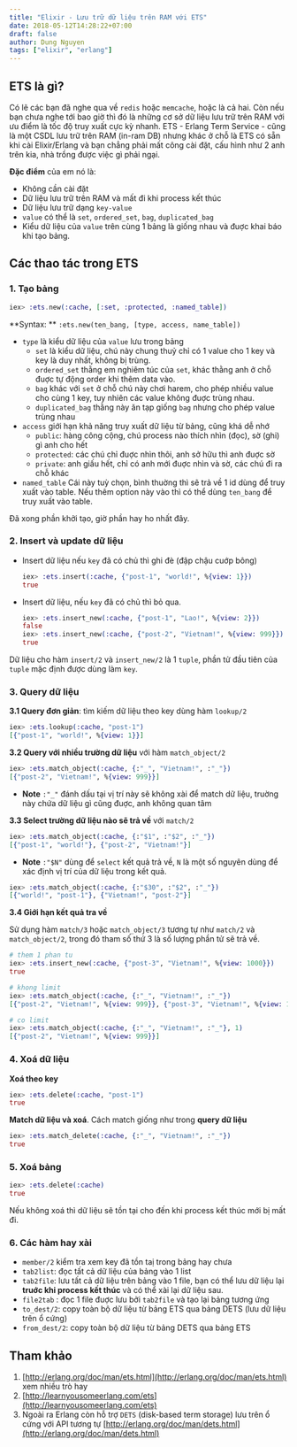 ```yaml
---
title: "Elixir - Lưu trữ dữ liệu trên RAM với ETS"
date: 2018-05-12T14:28:22+07:00
draft: false
author: Dung Nguyen
tags: ["elixir", "erlang"]
---
```



## ETS là gì?

Có lẽ các bạn đã nghe qua về `redis` hoặc `memcache`, hoặc là cả hai. Còn nếu bạn chưa nghe tới bao giờ thì đó là những cơ sở dữ liệu lưu trữ trên RAM với ưu điểm là tốc độ truy xuất cực kỳ nhanh. ETS - Erlang Term Service - cũng là một CSDL lưu trữ trên RAM (in-ram DB) nhưng khác ở chỗ là ETS có sẵn khi cài Elixir/Erlang và bạn chẳng phải mất công cài đặt, cấu hình như 2 anh trên kia, nhà trồng được việc gì phải ngại.

**Đặc điểm** của em nó là:

- Không cần cài đặt 
- Dữ liệu lưu trữ trên RAM và mất đi khi process kết thúc
- Dữ liệu lưu trữ dạng `key-value`
- `value` có thể là `set`, `ordered_set`, `bag`, `duplicated_bag`
- Kiểu dữ liệu của `value` trên cùng 1 bảng là giống nhau và đuợc khai báo khi tạo bảng.



## Các thao tác trong ETS

### 1. Tạo bảng

```elixir
iex> :ets.new(:cache, [:set, :protected, :named_table])
```

**Syntax: ** `:ets.new(ten_bang, [type, access, name_table])`

- `type` là kiểu dữ liệu của `value` lưu trong bảng
  - `set` là kiểu dữ liệu, chú này chung thuỷ chỉ có 1 value cho 1 key và key là duy nhất, không bị trùng.
  - `ordered_set` thằng em nghiêm túc của `set`, khác thằng anh ở chỗ đuợc tự động order khi thêm data vào.
  - `bag` khác với `set` ở chỗ chú này chơi harem, cho phép nhiều value cho cùng 1 key, tuy nhiên các value không đuợc trùng nhau.
  - `duplicated_bag` thằng này ăn tạp giống `bag` nhưng cho phép value trùng nhau
- `access`  giới hạn khả năng truy xuất dữ liệu từ bảng, cũng khá dễ nhớ
  - `public`: hàng công cộng, chú process nào thích nhìn (đọc), sờ (ghi) gì anh cho hết
  - `protected`: các chú chỉ đuợc nhìn thôi, anh sở hữu thì anh đuợc sờ
  - `private`: anh giấu hết, chỉ có anh mới đuợc nhìn và sờ, các chú đi ra chỗ khác
- `named_table` Cái này tuỳ chọn, bình thuờng thì sẽ trả về 1 id dùng để truy xuất vào table. Nếu thêm option này vào thì có thể dùng `ten_bang` để truy xuất vào table.

Đã xong phần khởi tạo, giờ phần hay ho nhất đây.

### 2. Insert và update dữ liệu

- Insert dữ liệu nếu `key` đã có chủ thì ghi đè (đập chậu cuớp bông)

	```elixir
	iex> :ets.insert(:cache, {"post-1", "world!", %{view: 1}})
	true
	```

- Insert dữ liệu, nếu `key` đã có chủ thì bỏ qua.

	``` elixir
	iex> :ets.insert_new(:cache, {"post-1", "Lao!", %{view: 2}})
	false
	iex> :ets.insert_new(:cache, {"post-2", "Vietnam!", %{view: 999}})
	true
	```



Dữ liệu cho hàm `insert/2` và `insert_new/2` là 1 `tuple`, phần tử đầu tiên của `tuple` mặc định được dùng làm `key`.

### 3. Query dữ liệu

**3.1 Query đơn giản**: tìm kiếm dữ liệu theo key dùng hàm `lookup/2`

```elixir
iex> :ets.lookup(:cache, "post-1")
[{"post-1", "world!", %{view: 1}}]
```



**3.2 Query với nhiều trường dữ liệu** với hàm `match_object/2`

```elixir
iex> :ets.match_object(:cache, {:"_", "Vietnam!", :"_"})
[{"post-2", "Vietnam!", %{view: 999}}]
```

- **Note** `:"_"` đánh dấu tại vị trí này sẽ không xài để match dữ liệu, truờng này chứa dữ liệu gì cũng đuợc, anh không quan tâm

**3.3 Select trường dữ liệu nào sẽ trả về** với `match/2`

```elixir
iex> :ets.match_object(:cache, {:"$1", :"$2", :"_"})
[{"post-1", "world!"}, {"post-2", "Vietnam!"}]
```

- **Note** `:"$N"`  dùng để `select` kết quả trả về,  `N` là một số nguyên dùng để xác định vị trí của dữ liệu trong kết quả.

```elixir
iex> :ets.match_object(:cache, {:"$30", :"$2", :"_"})
[{"world!", "post-1"}, {"Vietnam!", "post-2"}]
```



**3.4 Giới hạn kết quả tra về**

Sử dụng hàm `match/3` hoặc `match_object/3` tương tự như `match/2` và `match_object/2`, trong đó tham số thứ 3 là số lượng phần tử sẽ trả về.

```elixir
# them 1 phan tu
iex> :ets.insert_new(:cache, {"post-3", "Vietnam!", %{view: 1000}})
true

# khong limit
iex> :ets.match_object(:cache, {:"_", "Vietnam!", :"_"})
[{"post-2", "Vietnam!", %{view: 999}}, {"post-3", "Vietnam!", %{view: 1000}}]

# co limit
iex> :ets.match_object(:cache, {:"_", "Vietnam!", :"_"}, 1)
[{"post-2", "Vietnam!", %{view: 999}}]
```



### 4. Xoá dữ liệu

**Xoá theo key**

```elixir
iex> :ets.delete(:cache, "post-1")
true
```

**Match dữ liệu và xoá**. Cách match giống như trong **query dữ liệu**

```elixir
iex> :ets.match_delete(:cache, {:"_", "Vietnam!", :"_"})
true
```



### 5. Xoá bảng

```elixir
iex> :ets.delete(:cache)
true
```

Nếu không xoá thì dữ liệu sẽ tồn tại cho đến khi process kết thúc mới bị mất đi.



### 6. Các hàm hay xài 

- `member/2` kiểm tra xem key đã tồn taị trong bảng hay chưa
- `tab2list`: đọc tất cả dữ liệu của bảng vào 1 list
- `tab2file`: lưu tất cả dữ liệu trên bảng vào 1 file, bạn có thể lưu dữ liệu lại **truớc khi process kết thúc** và có thể xài lại dữ liệu sau.
- `file2tab` : đọc 1 file đuợc lưu bởi `tab2file` và tạo lại bảng tương ứng 
- `to_dest/2`: copy toàn bộ dữ liệu từ bảng ETS qua bảng DETS (lưu dữ liệu trên ổ cứng)
- `from_dest/2`: copy toàn bộ dữ liệu từ bảng DETS qua bảng ETS


## Tham khảo 

1. [http://erlang.org/doc/man/ets.html](http://erlang.org/doc/man/ets.html) xem nhiều trò hay
2. [http://learnyousomeerlang.com/ets](http://learnyousomeerlang.com/ets) 
3. Ngoài ra Erlang còn hỗ trợ `DETS` (disk-based term storage) lưu trên ổ cứng với API tương tự [http://erlang.org/doc/man/dets.html](http://erlang.org/doc/man/dets.html)



